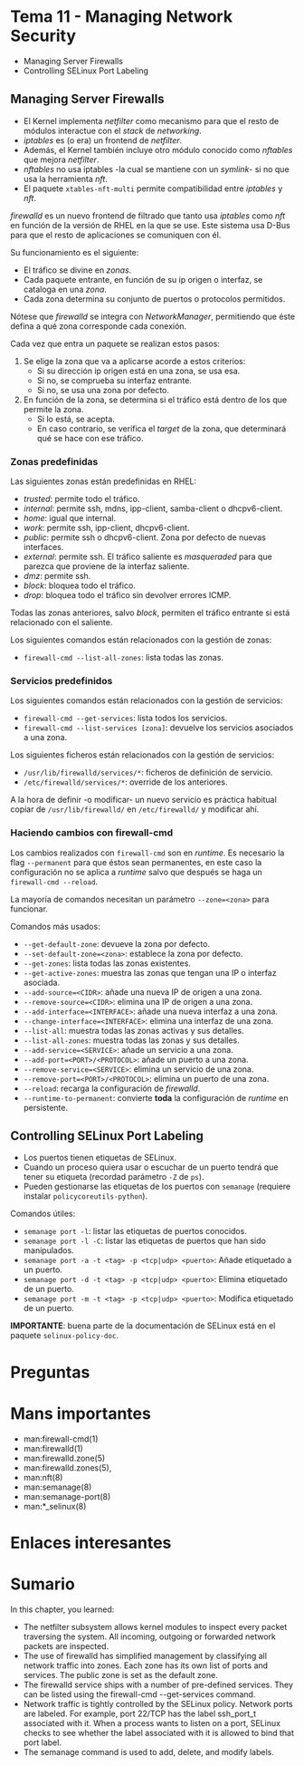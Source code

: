 # Tema 11 - Managing Network Security

- Managing Server Firewalls
- Controlling SELinux Port Labeling

## Managing Server Firewalls

- El Kernel implementa _netfilter_ como mecanismo para que el resto de módulos interactue con el _stack_ de _networking_.
- _iptables_ es (o era) un frontend de _netfilter_.
- Además, el Kernel también incluye otro módulo conocido como _nftables_ que mejora _netfilter_.
- _nftables_ no usa iptables -la cual se mantiene con un _symlink_- si no que usa la herramienta _nft_.
- El paquete `xtables-nft-multi` permite compatibilidad entre _iptables_ y _nft_.

_firewalld_ es un nuevo frontend de filtrado que tanto usa _iptables_ como _nft_ en función de la versión de RHEL en la que se use. Este sistema usa D-Bus para que el resto de aplicaciones se comuniquen con él.

Su funcionamiento es el siguiente:

- El tráfico se divine en _zonas_.
- Cada paquete entrante, en función de su ip origen o interfaz, se cataloga en una _zona_.
- Cada zona determina su conjunto de puertos o protocolos permitidos.

Nótese que _firewalld_ se integra con _NetworkManager_, permitiendo que éste defina a qué zona corresponde cada conexión.

Cada vez que entra un paquete se realizan estos pasos:

1. Se elige la zona que va a aplicarse acorde a estos criterios:
    - Si su dirección ip origen está en una zona, se usa esa.
    - Si no, se comprueba su interfaz entrante.
    - Si no, se usa una zona por defecto.
2. En función de la zona, se determina si el tráfico está dentro de los que permite la zona.
    - Si lo está, se acepta.
    - En caso contrario, se verifica el _target_ de la zona, que determinará qué se hace con ese tráfico.

### Zonas predefinidas

Las siguientes zonas están predefinidas en RHEL:

- _trusted_: permite todo el tráfico.
- _internal_: permite ssh, mdns, ipp-client, samba-client o dhcpv6-client.
- _home_: igual que internal.
- _work_: permite ssh, ipp-client, dhcpv6-client.
- _public_: permite ssh o dhcpv6-client. Zona por defecto de nuevas interfaces.
- _external_: permite ssh. El tráfico saliente es _masqueraded_ para que parezca que proviene de la interfaz saliente.
- _dmz_: permite ssh.
- _block_: bloquea todo el tráfico.
- _drop_: bloquea todo el tráfico sin devolver errores ICMP.

Todas las zonas anteriores, salvo _block_, permiten el tráfico entrante si está relacionado con el saliente.

Los siguientes comandos están relacionados con la gestión de zonas:

- `firewall-cmd --list-all-zones`: lista todas las zonas.

### Servicios predefinidos

Los siguientes comandos están relacionados con la gestión de servicios:

- `firewall-cmd --get-services`: lista todos los servicios.
- `firewall-cmd --list-services [zona]`: devuelve los servicios asociados a una zona.

Los siguientes ficheros están relacionados con la gestión de servicios:

- `/usr/lib/firewalld/services/*`: ficheros de definición de servicio.
- `/etc/firewalld/services/*`: override de los anteriores.

A la hora de definir -o modificar- un nuevo servicio es práctica habitual copiar de `/usr/lib/firewalld/` en `/etc/firewalld/` y modificar ahí.

### Haciendo cambios con firewall-cmd

Los cambios realizados con `firewall-cmd` son en _runtime_. Es necesario la flag `--permanent` para que éstos sean permanentes, en este caso la configuración no se aplica a _runtime_ salvo que después se haga un `firewall-cmd --reload`.

La mayoría de comandos necesitan un parámetro `--zone=<zona>` para funcionar.

Comandos más usados:

- `--get-default-zone`: devueve la zona por defecto.
- `--set-default-zone=<zona>`: establece la zona por defecto.
- `--get-zones`: lista todas las zonas existentes.
- `--get-active-zones`: muestra las zonas que tengan una IP o interfaz asociada.
- `--add-source=<CIDR>`: añade una nueva IP de origen a una zona.
- `--remove-source=<CIDR>`: elimina una IP de origen a una zona.
- `--add-interface=<INTERFACE>`: añade una nueva interfaz a una zona.
- `--change-interface=<INTERFACE>`: elimina una interfaz de una zona.
- `--list-all`: muestra todas las zonas activas y sus detalles.
- `--list-all-zones`: muestra todas las zonas y sus detalles.
- `--add-service=<SERVICE>`: añade un servicio a una zona.
- `--add-port=<PORT>/<PROTOCOL>`: añade un puerto a una zona.
- `--remove-service=<SERVICE>`: elimina un servicio de una zona.
- `--remove-port=<PORT>/<PROTOCOL>`: elimina un puerto de una zona.
- `--reload`: recarga la configuración de _firewalld_.
- `--runtime-to-permanent`: convierte **toda** la configuración de _runtime_ en persistente.

## Controlling SELinux Port Labeling

- Los puertos tienen etiquetas de SELinux.
- Cuando un proceso quiera usar o escuchar de un puerto tendrá que tener su etiqueta (recordad parámetro `-Z` de `ps`).
- Pueden gestionarse las etiquetas de los puertos con `semanage` (requiere instalar `policycoreutils-python`).

Comandos útiles:

- `semanage port -l`: listar las etiquetas de puertos conocidos.
- `semanage port -l -C`: listar las etiquetas de puertos que han sido manipulados.
- `semanage port -a -t <tag> -p <tcp|udp> <puerto>`: Añade etiquetado a un puerto.
- `semanage port -d -t <tag> -p <tcp|udp> <puerto>`: Elimina etiquetado de un puerto.
- `semanage port -m -t <tag> -p <tcp|udp> <puerto>`: Modifica etiquetado de un puerto.


**IMPORTANTE**: buena parte de la documentación de SELinux está en el paquete `selinux-policy-doc`.

# Preguntas

# Mans importantes

- man:firewall-cmd(1)
- man:firewalld(1)
- man:firewalld.zone(5)
- man:firewalld.zones(5),
- man:nft(8)
- man:semanage(8)
- man:semanage-port(8)
- man:\*\_selinux(8)

# Enlaces interesantes

# Sumario

In this chapter, you learned:

- The netfilter subsystem allows kernel modules to inspect every packet traversing the
system. All incoming, outgoing or forwarded network packets are inspected.
- The use of firewalld has simplified management by classifying all network traffic into zones.
Each zone has its own list of ports and services. The public zone is set as the default zone.
- The firewalld service ships with a number of pre-defined services. They can be listed using
the firewall-cmd --get-services command.
- Network traffic is tightly controlled by the SELinux policy. Network ports are labeled. For
example, port 22/TCP has the label ssh_port_t associated with it. When a process wants to
listen on a port, SELinux checks to see whether the label associated with it is allowed to bind that port label.
- The semanage command is used to add, delete, and modify labels.
